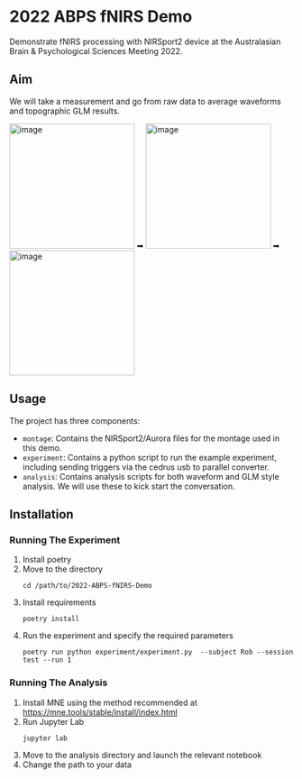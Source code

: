 # 2022 ABPS fNIRS Demo
Demonstrate fNIRS processing with NIRSport2 device at the Australasian Brain & Psychological Sciences Meeting 2022.

## Aim

We will take a measurement and go from raw data to average waveforms and topographic GLM results.

<img width="222" alt="image" src="https://user-images.githubusercontent.com/748691/177321932-56e5104e-e08e-4dc3-bc2c-90010fa08a85.png"> ➡ <img width="222" alt="image" src="https://user-images.githubusercontent.com/748691/177322014-e988c1c9-d8e3-4e5a-be8e-bd0023178872.png"> ➡ <img width="222" alt="image" src="https://user-images.githubusercontent.com/748691/177322079-baa98760-6813-467f-b700-880a1ac15574.png">


## Usage

The project has three components:
* `montage`: Contains the NIRSport2/Aurora files for the montage used in this demo.
* `experiment`: Contains a python script to run the example experiment,
   including sending triggers via the cedrus usb to parallel converter.
* `analysis`: Contains analysis scripts for both waveform and GLM style analysis. We will use these to kick start the conversation.


## Installation

### Running The Experiment

1. Install poetry
2. Move to the directory
   ```console
   cd /path/to/2022-ABPS-fNIRS-Demo
   ```
3. Install requirements
   ```console
   poetry install
   ```
3. Run the experiment and specify the required parameters 
   ```console
   poetry run python experiment/experiment.py  --subject Rob --session test --run 1
   ```
   
### Running The Analysis

1. Install MNE using the method recommended at https://mne.tools/stable/install/index.html
2. Run Jupyter Lab
   ```console
   jupyter lab
   ```
3. Move to the analysis directory and launch the relevant notebook
4. Change the path to your data
